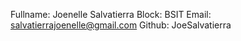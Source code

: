 Fullname: Joenelle Salvatierra
Block: BSIT
Email: salvatierrajoenelle@gmail.com
Github: JoeSalvatierra
